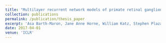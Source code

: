 ```yaml
---
title: "Multilayer recurrent network models of primate retinal ganglion cell responses"
collection: publications
permalink: /publication/thesis_paper
excerpt: 'Asa Barth-Maron, Jane Anne Horne, William Katz, Stephen Plaza, Louis Scheffer, Isabel D'Alessandro, Ian Meinertzhagen, Wei-Chung Lee , Rachel Wilson'
date: 2017-04-01
venue: 'ICLR'
---
```

